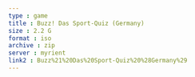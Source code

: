 ```yaml
---
type : game
title : Buzz! Das Sport-Quiz (Germany)
size : 2.2 G
format : iso
archive : zip
server : myrient
link2 : Buzz%21%20Das%20Sport-Quiz%20%28Germany%29
---
```


